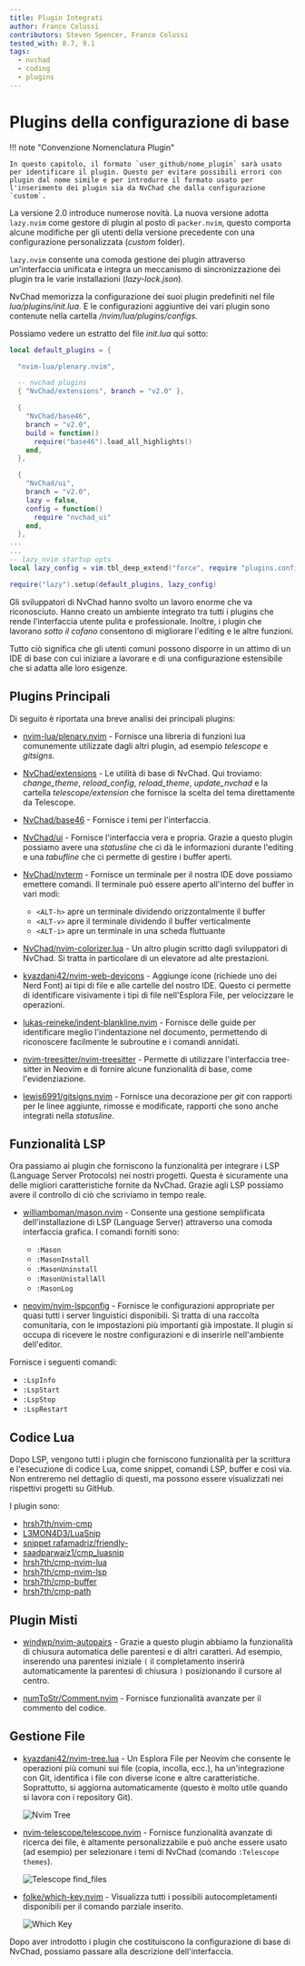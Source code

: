 ```yaml
---
title: Plugin Integrati
author: Franco Colussi
contributors: Steven Spencer, Franco Colussi
tested_with: 8.7, 9.1
tags:
  - nvchad
  - coding
  - plugins
---
```


# Plugins della configurazione di base

!!! note "Convenzione Nomenclatura Plugin"

    In questo capitolo, il formato `user_github/nome_plugin` sarà usato per identificare il plugin. Questo per evitare possibili errori con plugin dal nome simile e per introdurre il formato usato per l'inserimento dei plugin sia da NvChad che dalla configurazione `custom`.

La versione 2.0 introduce numerose novità. La nuova versione adotta `lazy.nvim` come gestore di plugin al posto di `packer.nvim`, questo comporta alcune modifiche per gli utenti della versione precedente con una configurazione personalizzata (_custom_ folder).

`lazy.nvim` consente una comoda gestione dei plugin attraverso un'interfaccia unificata e integra un meccanismo di sincronizzazione dei plugin tra le varie installazioni (_lazy-lock.json_).

NvChad memorizza la configurazione dei suoi plugin predefiniti nel file _lua/plugins/init.lua_. E le configurazioni aggiuntive dei vari plugin sono contenute nella cartella _/nvim/lua/plugins/configs_.

Possiamo vedere un estratto del file _init.lua_ qui sotto:

```lua
local default_plugins = {

  "nvim-lua/plenary.nvim",

  -- nvchad plugins
  { "NvChad/extensions", branch = "v2.0" },

  {
    "NvChad/base46",
    branch = "v2.0",
    build = function()
      require("base46").load_all_highlights()
    end,
  },

  {
    "NvChad/ui",
    branch = "v2.0",
    lazy = false,
    config = function()
      require "nvchad_ui"
    end,
  },
...
...
-- lazy_nvim startup opts
local lazy_config = vim.tbl_deep_extend("force", require "plugins.configs.lazy_nvim", config.lazy_nvim)

require("lazy").setup(default_plugins, lazy_config)
```

Gli sviluppatori di NvChad hanno svolto un lavoro enorme che va riconosciuto. Hanno creato un ambiente integrato tra tutti i plugins che rende l'interfaccia utente pulita e professionale. Inoltre, i plugin che lavorano *sotto il cofano* consentono di migliorare l'editing e le altre funzioni.

Tutto ciò significa che gli utenti comuni possono disporre in un attimo di un IDE di base con cui iniziare a lavorare e di una configurazione estensibile che si adatta alle loro esigenze.

## Plugins Principali

Di seguito è riportata una breve analisi dei principali plugins:

- [nvim-lua/plenary.nvim](https://github.com/nvim-lua/plenary.nvim) - Fornisce una libreria di funzioni lua comunemente utilizzate dagli altri plugin, ad esempio *telescope* e *gitsigns*.

- [NvChad/extensions](https://github.com/NvChad/extensions) - Le utilità di base di NvChad. Qui troviamo: *change_theme*, *reload_config*, *reload_theme*, *update_nvchad* e la cartella *telescope/extension* che fornisce la scelta del tema direttamente da Telescope.

- [NvChad/base46](https://github.com/NvChad/base46) - Fornisce i temi per l'interfaccia.

- [NvChad/ui](https://github.com/NvChad/ui) - Fornisce l'interfaccia vera e propria. Grazie a questo plugin possiamo avere una *statusline* che ci dà le informazioni durante l'editing e una *tabufline* che ci permette di gestire i buffer aperti.

- [NvChad/nvterm](https://github.com/NvChad/nvterm) - Fornisce un terminale per il nostra IDE dove possiamo emettere comandi. Il terminale può essere aperto all'interno del buffer in vari modi:

  - `<ALT-h>` apre un terminale dividendo orizzontalmente il buffer
  - `<ALT-v>` apre il terminale dividendo il buffer verticalmente
  - `<ALT-i>` apre un terminale in una scheda fluttuante

- [NvChad/nvim-colorizer.lua](https://github.com/NvChad/nvim-colorizer.lua) - Un altro plugin scritto dagli sviluppatori di NvChad. Si tratta in particolare di un elevatore ad alte prestazioni.

- [kyazdani42/nvim-web-devicons](https://github.com/kyazdani42/nvim-web-devicons) - Aggiunge icone (richiede uno dei Nerd Font) ai tipi di file e alle cartelle del nostro IDE. Questo ci permette di identificare visivamente i tipi di file nell'Esplora File, per velocizzare le operazioni.

- [lukas-reineke/indent-blankline.nvim](https://github.com/lukas-reineke/indent-blankline.nvim) - Fornisce delle guide per identificare meglio l'indentazione nel documento, permettendo di riconoscere facilmente le subroutine e i comandi annidati.

- [nvim-treesitter/nvim-treesitter](https://github.com/nvim-treesitter/nvim-treesitter) - Permette di utilizzare l'interfaccia tree-sitter in Neovim e di fornire alcune funzionalità di base, come l'evidenziazione.

- [lewis6991/gitsigns.nvim](https://github.com/lewis6991/gitsigns.nvim) - Fornisce una decorazione per *git* con rapporti per le linee aggiunte, rimosse e modificate, rapporti che sono anche integrati nella *statusline*.

## Funzionalità LSP

Ora passiamo ai plugin che forniscono la funzionalità per integrare i LSP (Language Server Protocols) nei nostri progetti. Questa è sicuramente una delle migliori caratteristiche fornite da NvChad. Grazie agli LSP possiamo avere il controllo di ciò che scriviamo in tempo reale.

- [williamboman/mason.nvim](https://github.com/williamboman/mason.nvim) - Consente una gestione semplificata dell'installazione di LSP (Language Server) attraverso una comoda interfaccia grafica. I comandi forniti sono:

  - `:Mason`
  - `:MasonInstall`
  - `:MasonUninstall`
  - `:MasonUnistallAll`
  - `:MasonLog`

- [neovim/nvim-lspconfig](https://github.com/neovim/nvim-lspconfig) - Fornisce le configurazioni appropriate per quasi tutti i server linguistici disponibili. Si tratta di una raccolta comunitaria, con le impostazioni più importanti già impostate. Il plugin si occupa di ricevere le nostre configurazioni e di inserirle nell'ambiente dell'editor.

Fornisce i seguenti comandi:

  - `:LspInfo`
  - `:LspStart`
  - `:LspStop`
  - `:LspRestart`

## Codice Lua

Dopo LSP, vengono tutti i plugin che forniscono funzionalità per la scrittura e l'esecuzione di codice Lua, come snippet, comandi LSP, buffer e così via. Non entreremo nel dettaglio di questi, ma possono essere visualizzati nei rispettivi progetti su GitHub.

I plugin sono:

- [hrsh7th/nvim-cmp](https://github.com/hrsh7th/nvim-cmp)
- [L3MON4D3/LuaSnip](https://github.com/L3MON4D3/LuaSnip)
- [snippet rafamadriz/friendly-](https://github.com/rafamadriz/friendly-snippets)
- [saadparwaiz1/cmp_luasnip](https://github.com/saadparwaiz1/cmp_luasnip)
- [hrsh7th/cmp-nvim-lua](https://github.com/hrsh7th/cmp-nvim-lua)
- [hrsh7th/cmp-nvim-lsp](https://github.com/hrsh7th/cmp-nvim-lsp)
- [hrsh7th/cmp-buffer](https://github.com/hrsh7th/cmp-buffer)
- [hrsh7th/cmp-path](https://github.com/hrsh7th/cmp-path)

## Plugin Misti

- [windwp/nvim-autopairs](https://github.com/windwp/nvim-autopairs) - Grazie a questo plugin abbiamo la funzionalità di chiusura automatica delle parentesi e di altri caratteri. Ad esempio, inserendo una parentesi iniziale `(` il completamento inserirà automaticamente la parentesi di chiusura `)` posizionando il cursore al centro.

- [numToStr/Comment.nvim](https://github.com/numToStr/Comment.nvim) - Fornisce funzionalità avanzate per il commento del codice.

## Gestione File

- [kyazdani42/nvim-tree.lua](https://github.com/kyazdani42/nvim-tree.lua) - Un Esplora File per Neovim che consente le operazioni più comuni sui file (copia, incolla, ecc.), ha un'integrazione con Git, identifica i file con diverse icone e altre caratteristiche. Soprattutto, si aggiorna automaticamente (questo è molto utile quando si lavora con i repository Git).

  ![Nvim Tree](../images/nvim_tree.png)

- [nvim-telescope/telescope.nvim](https://github.com/nvim-telescope/telescope.nvim) - Fornisce funzionalità avanzate di ricerca dei file, è altamente personalizzabile e può anche essere usato (ad esempio) per selezionare i temi di NvChad (comando `:Telescope themes`).

  ![Telescope find_files](../images/telescope_find_files.png)

- [folke/which-key.nvim](https://github.com/folke/which-key.nvim) - Visualizza tutti i possibili autocompletamenti disponibili per il comando parziale inserito.

  ![Which Key](../images/which_key.png)

Dopo aver introdotto i plugin che costituiscono la configurazione di base di NvChad, possiamo passare alla descrizione dell'interfaccia.
